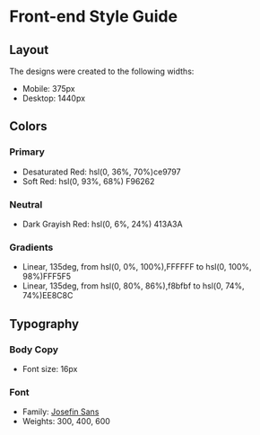 # Front-end Style Guide

## Layout

The designs were created to the following widths:

- Mobile: 375px
- Desktop: 1440px

## Colors

### Primary

- Desaturated Red: hsl(0, 36%, 70%)ce9797
- Soft Red: hsl(0, 93%, 68%) F96262

### Neutral

- Dark Grayish Red: hsl(0, 6%, 24%) 413A3A

### Gradients

- Linear, 135deg, from hsl(0, 0%, 100%),FFFFFF to hsl(0, 100%, 98%)FFF5F5
- Linear, 135deg, from hsl(0, 80%, 86%),f8bfbf to hsl(0, 74%, 74%)EE8C8C

## Typography

### Body Copy

- Font size: 16px

### Font

- Family: [Josefin Sans](https://fonts.google.com/specimen/Josefin+Sans)
- Weights: 300, 400, 600
